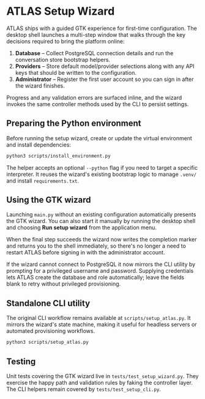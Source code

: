 # ATLAS Setup Wizard

ATLAS ships with a guided GTK experience for first-time configuration. The
desktop shell launches a multi-step window that walks through the key decisions
required to bring the platform online:

1. **Database** – Collect PostgreSQL connection details and run the conversation
   store bootstrap helpers.
2. **Providers** – Store default model/provider selections along with any API
   keys that should be written to the configuration.
3. **Administrator** – Register the first user account so you can sign in after
   the wizard finishes.

Progress and any validation errors are surfaced inline, and the wizard invokes
the same controller methods used by the CLI to persist settings.

## Preparing the Python environment

Before running the setup wizard, create or update the virtual environment and
install dependencies:

```bash
python3 scripts/install_environment.py
```

The helper accepts an optional `--python` flag if you need to target a specific
interpreter. It reuses the wizard's existing bootstrap logic to manage
`.venv/` and install `requirements.txt`.

## Using the GTK wizard

Launching `main.py` without an existing configuration automatically presents the
GTK wizard. You can also start it manually by running the desktop shell and
choosing **Run setup wizard** from the application menu.

When the final step succeeds the wizard now writes the completion marker and
returns you to the shell immediately, so there's no longer a need to restart
ATLAS before signing in with the administrator account.

If the wizard cannot connect to PostgreSQL it now mirrors the CLI utility by
prompting for a privileged username and password. Supplying credentials lets
ATLAS create the database and role automatically; leave the fields blank to
retry without privileged provisioning.

## Standalone CLI utility

The original CLI workflow remains available at `scripts/setup_atlas.py`. It
mirrors the wizard's state machine, making it useful for headless servers or
automated provisioning workflows.

```bash
python3 scripts/setup_atlas.py
```

## Testing

Unit tests covering the GTK wizard live in `tests/test_setup_wizard.py`. They
exercise the happy path and validation rules by faking the controller layer.
The CLI helpers remain covered by `tests/test_setup_cli.py`.
